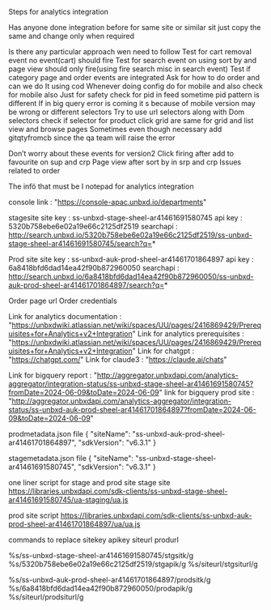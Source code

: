 

Steps for analytics integration


Has anyone done integration before for same site or similar sit just copy the same and change only when required

Is there any particular approach wen need to follow
Test for cart removal event no event(cart) should fire 
Test for search event on using sort by and page view should only fire(using fire search misc in search event)
Test if category page and order events are integrated 
Ask for how to do order and can we do It using cod
Whenever doing config do for mobile and also check for mobile also
Just for safety check for pid in feed sometime pid pattern is different
If in big query error is coming it s because of mobile version may be wrong or different selectors
Try to use url selectors along with Dom selectors
check if selector for product click grid are same for grid and list view and browse pages
Sometimes even though necessary add gitqtyfromcb since the qa team will raise the error


Don’t worry about these events for version2
Click firing after add to favourite on sup and crp
Page view after sort by in srp and crp
Issues related to order

The infö that must be I notepad for analytics integration

console link : "https://console-apac.unbxd.io/departments"


stagesite
site key : ss-unbxd-stage-sheel-ar41461691580745
api key : 5320b758ebe6e02a19e66c2125df2519
searchapi : http://search.unbxd.io/5320b758ebe6e02a19e66c2125df2519/ss-unbxd-stage-sheel-ar41461691580745/search?q=*



Prod site
site key : ss-unbxd-auk-prod-sheel-ar41461701864897
api key : 6a8418bfd6dad14ea42f90b872960050
searchapi : http://search.unbxd.io/6a8418bfd6dad14ea42f90b872960050/ss-unbxd-auk-prod-sheel-ar41461701864897/search?q=*

Order page url
Order credentials

Link for analytics documentation : "https://unbxdwiki.atlassian.net/wiki/spaces/UU/pages/2416869429/Prerequisites+for+Analytics+v2+Integration"
Link for analytics prerequisites : "https://unbxdwiki.atlassian.net/wiki/spaces/UU/pages/2416869429/Prerequisites+for+Analytics+v2+Integration"
Link for chatgpt : "https://chatgpt.com/"
Link for claude3 : "https://claude.ai/chats"

Link for bigquery report : "http://aggregator.unbxdapi.com/analytics-aggregator/integration-status/ss-unbxd-stage-sheel-ar41461691580745?fromDate=2024-06-09&toDate=2024-06-09"
link for bigquery prod site : "http://aggregator.unbxdapi.com/analytics-aggregator/integration-status/ss-unbxd-auk-prod-sheel-ar41461701864897?fromDate=2024-06-09&toDate=2024-06-09"





prodmetadata.json file
{
  "siteName": "ss-unbxd-auk-prod-sheel-ar41461701864897",
  "sdkVersion": "v6.3.1"
}

stagemetadata.json file
{
  "siteName": "ss-unbxd-stage-sheel-ar41461691580745",
  "sdkVersion": "v6.3.1"
}

one liner script for stage and prod site
stage site
https://libraries.unbxdapi.com/sdk-clients/ss-unbxd-stage-sheel-ar41461691580745/ua-staging/ua.js

prod site script
https://libraries.unbxdapi.com/sdk-clients/ss-unbxd-auk-prod-sheel-ar41461701864897/ua/ua.js

commands to replace sitekey apikey siteurl produrl 

%s/ss-unbxd-stage-sheel-ar41461691580745/stgsitk/g
%s/5320b758ebe6e02a19e66c2125df2519/stgapik/g
%s/siteurl/stgsiturl/g



%s/ss-unbxd-auk-prod-sheel-ar41461701864897/prodsitk/g
%s/6a8418bfd6dad14ea42f90b872960050/prodapik/g
%s/siteurl/prodsiturl/g


